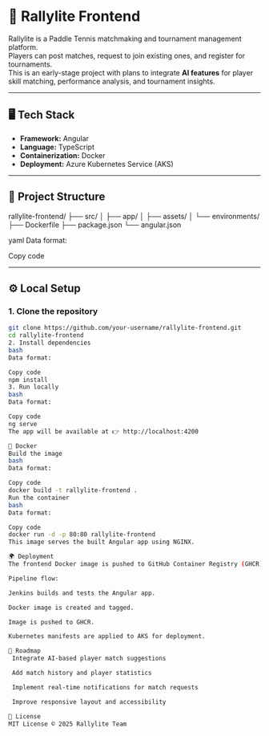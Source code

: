 # 🎾 Rallylite Frontend

Rallylite is a Paddle Tennis matchmaking and tournament management platform.  
Players can post matches, request to join existing ones, and register for tournaments.  
This is an early-stage project with plans to integrate **AI features** for player skill matching, performance analysis, and tournament insights.

---

## 🖥️ Tech Stack

- **Framework:** Angular  
- **Language:** TypeScript  
- **Containerization:** Docker  
- **Deployment:** Azure Kubernetes Service (AKS)  

---

## 📁 Project Structure

rallylite-frontend/
├── src/
│ ├── app/
│ ├── assets/
│ └── environments/
├── Dockerfile
├── package.json
└── angular.json

yaml
Data format:

Copy code

---

## ⚙️ Local Setup

### 1. Clone the repository

```bash
git clone https://github.com/your-username/rallylite-frontend.git
cd rallylite-frontend
2. Install dependencies
bash
Data format:

Copy code
npm install
3. Run locally
bash
Data format:

Copy code
ng serve
The app will be available at 👉 http://localhost:4200

🐳 Docker
Build the image
bash
Data format:

Copy code
docker build -t rallylite-frontend .
Run the container
bash
Data format:

Copy code
docker run -d -p 80:80 rallylite-frontend
This image serves the built Angular app using NGINX.

🌍 Deployment
The frontend Docker image is pushed to GitHub Container Registry (GHCR) and deployed on Azure Kubernetes Service (AKS).

Pipeline flow:

Jenkins builds and tests the Angular app.

Docker image is created and tagged.

Image is pushed to GHCR.

Kubernetes manifests are applied to AKS for deployment.

🚀 Roadmap
 Integrate AI-based player match suggestions

 Add match history and player statistics

 Implement real-time notifications for match requests

 Improve responsive layout and accessibility

📄 License
MIT License © 2025 Rallylite Team
